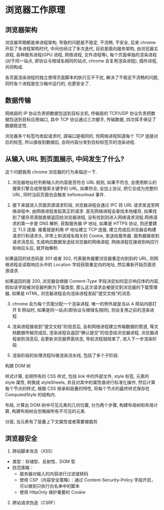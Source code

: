 # 浏览器工作原理

## 浏览器架构

浏览器早期都是单进程架构, 导致的问题是不稳定, 不流畅, 不安全, 后来 chrome 开启了多进程架构时代, 中间也经过了多次迭代, 目前是面向服务架构, 由浏览器主进程, 各种服务进程(GPU 进程, 网络进程, 文件进程等), 每个页面单独的渲染进程(对于同一站点, 即协议与根域名相同的站点, chrome 会复用渲染进程), 插件进程, 共同构成.

各页面渲染进程的独立使得页面脚本的执行互不干扰, 解决了不稳定不流畅的问题, 同时各个进程是在沙箱中运行的, 也更安全了.

## 数据传输

网络层的 IP 协议负责把数据包送到目标主机, 传输层的 TCP/UDP 协议负责把数据包送到目标应用端口, 其中 TCP 协议通过三次握手, 传输数据, 四次挥手保证了数据稳定性.

浏览器多个标签均发起请求时, 源端口是相同的, 但网络进程知道每个 TCP 连接对应的标签, 所以接收到数据后, 会将内容分发到目标标签页的渲染进程.

## 从输入 URL 到页面展示, 中间发生了什么?

这个问题我用 chrome 浏览器的行为来描述一下.

1. 浏览器地址栏判断输入的内容是否符合 URL 规则, 如果不符合, 会使用默认的搜索引擎合成带搜索关键字的 URL, 如果符合, 会加上协议, 把它合成为完整的 URL, 同时当前页面也会触发 beforeunload 事件.

2. 接下来就进入页面资源请求阶段, 浏览器进程会通过 IPC 将 URL 请求发送至网络进程中, 由网络进程发起真正的请求. 首先网络进程会查找本地缓存, 如果找到了缓存资源就直接返回给浏览器进程, 没有找到则进入网络请求流程.网络请求的第一步是 DNS 解析, 获取服务器 IP 地址, 如果是 HTTPS 协议, 则还要建立 TLS 连接. 接着就是利用 IP 地址建立 TCP 连接, 建立完成后浏览器会构建请求行和请求头, 并带上和该域名相关的 Cookie, 发送给服务器. 服务器接收到请求消息后, 生成响应数据发送给浏览器的网络进程. 网络进程在接收到响应行和响应头后, 就开始解析.

如果返回的状态码是 301 或者 302, 代表服务器要浏览器重定向到别的 URL, 则网络进程会读取响应头中的 Location 字段获取重定向的地址, 然后重新开始页面资源请求.

如果返回的是 200, 浏览器会根据 Content-Type 字段决定如何显示响应体的内容, 假如该字段被浏览器判断为下载类型, 那么这次请求会被提交到浏览器的下载管理器, 如果是 HTML, 浏览器进程会向渲染进程发起"提交文档"的消息.

3. chrome 会为每个页面分配一个渲染进程. 唯一的例外就是当从 A 网站内部打开 B 网站时, 如果是同一站点(即协议与根域名相同), 则会复用之前的渲染进程.

4. 渲染进程接收到"提交文档"的信息后, 会和网络进程建立传输数据的管道, 等文档数据传输完成后, 渲染进程会返回"确认提交"的信息给浏览器进程, 浏览器进程收到消息后, 会更新浏览器界面状态, 导航流程就结束了, 进入下一步渲染阶段.

5. 渲染阶段的处理流程叫做渲染流水线, 包括了多个子阶段.

构建 DOM 树

样式计算, 会把所有的 CSS 样式, 包括 link 中的外部文件, style 标签, 元素的 style 属性, 转换成 styleSheets, 并且对其中的属性值进行标准化操作, 然后计算每个节点的样式, 根据 CSS 继承和层叠的特性, 将每个节点的最终样式保存在 ComputedStyle 的结构内.

布局, 计算出 DOM 树中可见元素的几何位置, 分为两个步骤, 构建布局树和布局计算, 构建布局树会忽略掉所有不可见的元素.

分层, 当元素有了层叠上下文属性或者需要被裁剪

## 浏览器安全

1. 跨站脚本攻击（XSS）

- 类型：存储型、反射性、DOM 型
- 防范策略：
  - 服务器对输入的内容进行过滤或转码
  - 使用 CSP（内容安全策略）：通过 Content-Security-Policy 字段开启，可以做到只执行白名单中的脚本
  - 使用 HttpOnly 保护重要的 Cookie

2. 跨站请求伪造（CSRF）
